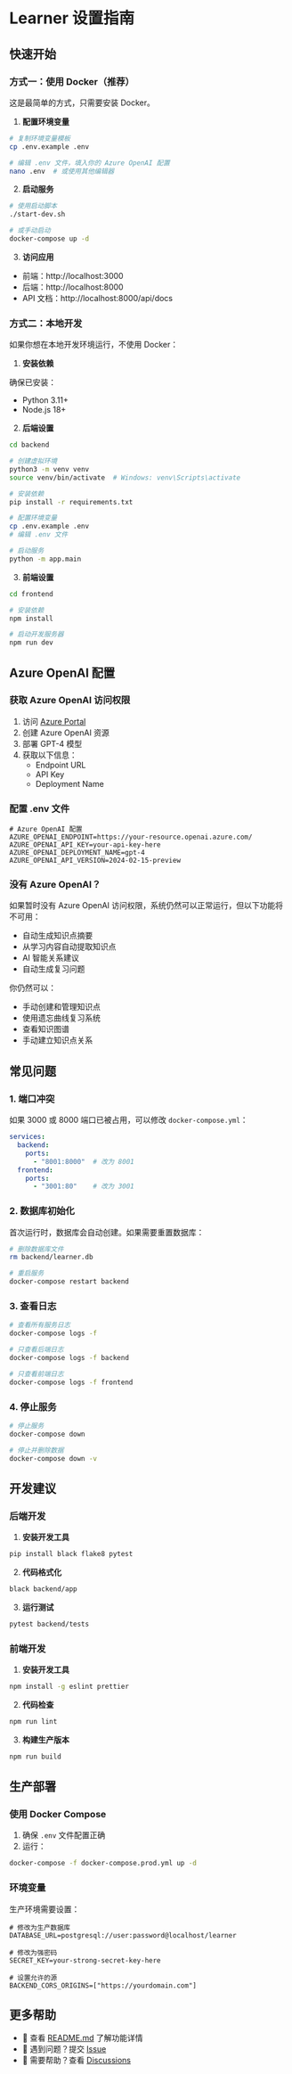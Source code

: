 # Learner 设置指南

## 快速开始

### 方式一：使用 Docker（推荐）

这是最简单的方式，只需要安装 Docker。

1. **配置环境变量**

```bash
# 复制环境变量模板
cp .env.example .env

# 编辑 .env 文件，填入你的 Azure OpenAI 配置
nano .env  # 或使用其他编辑器
```

2. **启动服务**

```bash
# 使用启动脚本
./start-dev.sh

# 或手动启动
docker-compose up -d
```

3. **访问应用**

- 前端：http://localhost:3000
- 后端：http://localhost:8000
- API 文档：http://localhost:8000/api/docs

### 方式二：本地开发

如果你想在本地开发环境运行，不使用 Docker：

1. **安装依赖**

确保已安装：
- Python 3.11+
- Node.js 18+

2. **后端设置**

```bash
cd backend

# 创建虚拟环境
python3 -m venv venv
source venv/bin/activate  # Windows: venv\Scripts\activate

# 安装依赖
pip install -r requirements.txt

# 配置环境变量
cp .env.example .env
# 编辑 .env 文件

# 启动服务
python -m app.main
```

3. **前端设置**

```bash
cd frontend

# 安装依赖
npm install

# 启动开发服务器
npm run dev
```

## Azure OpenAI 配置

### 获取 Azure OpenAI 访问权限

1. 访问 [Azure Portal](https://portal.azure.com)
2. 创建 Azure OpenAI 资源
3. 部署 GPT-4 模型
4. 获取以下信息：
   - Endpoint URL
   - API Key
   - Deployment Name

### 配置 .env 文件

```env
# Azure OpenAI 配置
AZURE_OPENAI_ENDPOINT=https://your-resource.openai.azure.com/
AZURE_OPENAI_API_KEY=your-api-key-here
AZURE_OPENAI_DEPLOYMENT_NAME=gpt-4
AZURE_OPENAI_API_VERSION=2024-02-15-preview
```

### 没有 Azure OpenAI？

如果暂时没有 Azure OpenAI 访问权限，系统仍然可以正常运行，但以下功能将不可用：

- 自动生成知识点摘要
- 从学习内容自动提取知识点
- AI 智能关系建议
- 自动生成复习问题

你仍然可以：
- 手动创建和管理知识点
- 使用遗忘曲线复习系统
- 查看知识图谱
- 手动建立知识点关系

## 常见问题

### 1. 端口冲突

如果 3000 或 8000 端口已被占用，可以修改 `docker-compose.yml`：

```yaml
services:
  backend:
    ports:
      - "8001:8000"  # 改为 8001
  frontend:
    ports:
      - "3001:80"    # 改为 3001
```

### 2. 数据库初始化

首次运行时，数据库会自动创建。如果需要重置数据库：

```bash
# 删除数据库文件
rm backend/learner.db

# 重启服务
docker-compose restart backend
```

### 3. 查看日志

```bash
# 查看所有服务日志
docker-compose logs -f

# 只查看后端日志
docker-compose logs -f backend

# 只查看前端日志
docker-compose logs -f frontend
```

### 4. 停止服务

```bash
# 停止服务
docker-compose down

# 停止并删除数据
docker-compose down -v
```

## 开发建议

### 后端开发

1. **安装开发工具**
```bash
pip install black flake8 pytest
```

2. **代码格式化**
```bash
black backend/app
```

3. **运行测试**
```bash
pytest backend/tests
```

### 前端开发

1. **安装开发工具**
```bash
npm install -g eslint prettier
```

2. **代码检查**
```bash
npm run lint
```

3. **构建生产版本**
```bash
npm run build
```

## 生产部署

### 使用 Docker Compose

1. 确保 `.env` 文件配置正确
2. 运行：
```bash
docker-compose -f docker-compose.prod.yml up -d
```

### 环境变量

生产环境需要设置：

```env
# 修改为生产数据库
DATABASE_URL=postgresql://user:password@localhost/learner

# 修改为强密码
SECRET_KEY=your-strong-secret-key-here

# 设置允许的源
BACKEND_CORS_ORIGINS=["https://yourdomain.com"]
```

## 更多帮助

- 📖 查看 [README.md](README.md) 了解功能详情
- 🐛 遇到问题？提交 [Issue](https://github.com/yourusername/learner/issues)
- 💬 需要帮助？查看 [Discussions](https://github.com/yourusername/learner/discussions)


